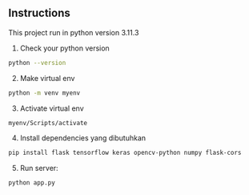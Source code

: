 ## Instructions
This project run in python version 3.11.3 
1. Check your python version

```bash
python --version
```

2. Make virtual env

```bash
python -m venv myenv
```

3. Activate virtual env

```bash
myenv/Scripts/activate
```

4. Install dependencies yang dibutuhkan

```bash
pip install flask tensorflow keras opencv-python numpy flask-cors
```
5. Run server:

```bash
python app.py
```

